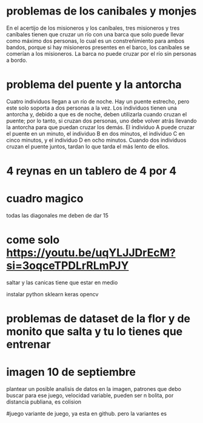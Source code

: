 # problemas de los canibales y monjes    

En el acertijo de los misioneros y los caníbales, tres misioneros y tres caníbales tienen que cruzar un río con una barca que solo puede llevar como máximo dos personas,
lo cual es un constreñimiento para ambos bandos, porque si hay misioneros presentes en el barco, los caníbales se comerían a los misioneros. La barca no puede cruzar por el río sin personas a bordo. 

# problema del puente y la antorcha 
Cuatro individuos llegan a un río de noche. Hay un puente estrecho, pero este solo soporta a dos personas a la vez. Los individuos tienen una antorcha y,
debido a que es de noche, deben utilizarla cuando cruzan el puente; por lo tanto, si cruzan dos personas, uno debe volver atrás llevando la antorcha para que puedan cruzar los demás.
El individuo A puede cruzar el puente en un minuto, el individuo B en dos minutos, el individuo C en cinco minutos, y el individuo D en ocho minutos. Cuando dos individuos cruzan el puente juntos, 
tardan lo que tarda el más lento de ellos.

# 4 reynas en un tablero de 4 por 4

# cuadro magico
todas las diagonales me deben de dar 15

# come solo https://youtu.be/uqYLJJDrEcM?si=3oqceTPDLrRLmPJY
saltar y las canicas tiene que estar en medio

instalar python 
sklearn
keras
opencv

# problemas de dataset de la flor y de monito que salta y tu lo tienes que entrenar
# imagen 10 de septiembre 
plantear un posible analisis de datos en la imagen, patrones que debo buscar para ese juego, velocidad variable, pueden ser n bolita, por distancia publiana, es colision

#juego
variante de juego, ya esta en github. pero la variantes es 
